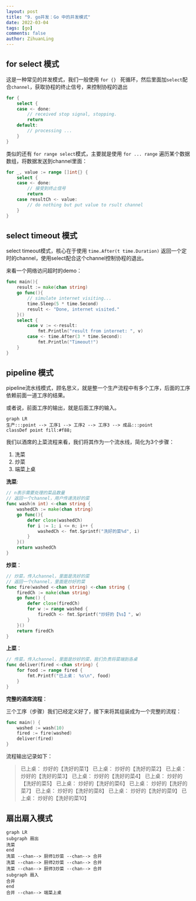 ```yaml
---
layout: post
title: "9. go并发：Go 中的并发模式"
date: 2022-03-04
tags: [go]
comments: false
author: ZihuanLing
---
```


## for select 模式

这是一种常见的并发模式，我们一般使用 `for {} ` 死循环，然后里面加`select`配合`channel`，获取协程的终止信号，来控制协程的退出

```go
for {
    select {
    case <- done:
        // received stop signal, stopping.
        return
    default:
	    // processing ... 
    }
}
```

类似的还有 `for range select`模式，主要就是使用 `for ... range` 遍历某个数据数组，将数据发送到channel里面：

```go
for _, value := range []int{} {
    select {
    case <- done:
        // 接受到终止信号
        return
    case resultCh <- value:
        // do nothing but put value to rsult channel
    }
}
```

## select timeout 模式

select timeout模式，核心在于使用 `time.After(t time.Duration)` 返回一个定时的channel，使用select配合这个channel控制协程的退出。

来看一个网络访问超时的demo：

```go
func main(){
    result := make(chan string)
    go func(){
        // simulate internet visiting...
        time.Sleep(5 * time.Second)
        result <- "Done, internet visited."
    }()
    select {
        case v := <-result:
    	    fmt.Println("result from internet: ", v)
        case <- time.After(3 * time.Second):
	        fmt.Println("Timeout!")
    }
}
```

## pipeline 模式

pipeline流水线模式，顾名思义，就是整一个生产流程中有多个工序，后面的工序依赖前面一道工序的结果。

或者说，前面工序的输出，就是后面工序的输入。

```mermaid
graph LR
生产:::point --> 工序1 --> 工序2 --> 工序3 --> 成品:::point
classDef point fill:#f88;
```

我们以酒席的上菜流程来看，我们将其作为一个流水线，简化为3个步骤：

1. 洗菜
2. 炒菜
3. 端菜上桌

**洗菜**:

```go
// n表示需要处理的菜品数量
// 返回一个channel，用户传递洗好的菜
func wash(n int) <-chan string {
    washedCh := make(chan string)
    go func(){
    	defer close(washedCh)
    	for i := 1; i <= n; i++ {
    		washedCh <- fmt.Sprintf("洗好的菜%d", i)
		}
	}()
    return washedCh
}
```

**炒菜**：

```go
// 炒菜，传入channel，里面是洗好的菜
// 返回一个channel，里面是炒好的菜
func fire(washed <-chan string) <-chan string {
	firedCh := make(chan string)
	go func() {
		defer close(firedCh)
		for w := range washed {
			firedCh <- fmt.Sprintf("炒好的【%s】", w)
		}
	}()
	return firedCh
}
```

**上菜**：

```go
// 传菜，传入channel，里面是炒好的菜，我们负责将菜端到各桌
func deliver(fired <-chan string) {
	for food := range fired {
		fmt.Printf("已上桌： %s\n", food)
	}
}
```

**完整的酒席流程**：

三个工序（步骤）我们已经定义好了，接下来将其组装成为一个完整的流程：

```go
func main() {
	washed := wash(10)
	fired := fire(washed)
	deliver(fired)
}
```

流程输出记录如下： 

> 已上桌： 炒好的【洗好的菜1】
> 已上桌： 炒好的【洗好的菜2】
> 已上桌： 炒好的【洗好的菜3】
> 已上桌： 炒好的【洗好的菜4】
> 已上桌： 炒好的【洗好的菜5】
> 已上桌： 炒好的【洗好的菜6】
> 已上桌： 炒好的【洗好的菜7】
> 已上桌： 炒好的【洗好的菜8】
> 已上桌： 炒好的【洗好的菜9】
> 已上桌： 炒好的【洗好的菜10】



## 扇出扇入模式

```mermaid
graph LR
subgraph 扇出
洗菜
end
洗菜 --chan--> 厨师1炒菜 --chan--> 合并
洗菜 --chan--> 厨师2炒菜 --chan--> 合并
洗菜 --chan--> 厨师3炒菜 --chan--> 合并
subgraph 扇入
合并
end
合并 --chan--> 端菜上桌
```

